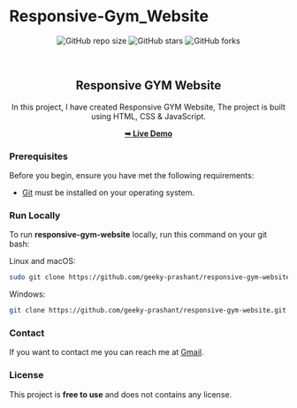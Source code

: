 # Responsive-Gym_Website
<div align="center">
  
  ![GitHub repo size](https://img.shields.io/github/repo-size/Shubhbhosale785/Responsive-Gym_Website)
  ![GitHub stars](https://img.shields.io/github/stars/Shubhbhosale785/Responsive-Gym_Website)
  ![GitHub forks](https://img.shields.io/github/forks/Shubhbhosale785/Responsive-Gym_Website?style=social)
 
  <br />

  <h2 align="center">Responsive GYM Website</h2>

  In this project, I have created Responsive GYM Website, The project is built using HTML, CSS & JavaScript.

  <a href="https://shubhbhosale785.github.io/Responsive-Gym_Website/"><strong>➥ Live Demo</strong></a>

</div>

### Prerequisites

Before you begin, ensure you have met the following requirements:

* [Git](https://git-scm.com/downloads "Download Git") must be installed on your operating system.

### Run Locally

To run **responsive-gym-website** locally, run this command on your git bash:

Linux and macOS:

```bash
sudo git clone https://github.com/geeky-prashant/responsive-gym-website.git
```

Windows:

```bash
git clone https://github.com/geeky-prashant/responsive-gym-website.git
```

### Contact

If you want to contact me you can reach me at [Gmail](www.bhosaleshubhamm785@gmail.com).

### License

This project is **free to use** and does not contains any license.
